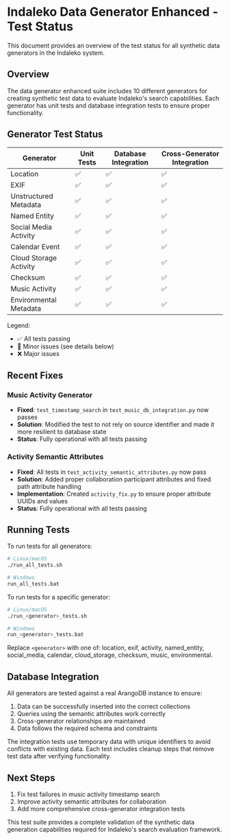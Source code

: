 # Indaleko Data Generator Enhanced - Test Status

This document provides an overview of the test status for all synthetic data generators in the Indaleko system.

## Overview

The data generator enhanced suite includes 10 different generators for creating synthetic test data to evaluate Indaleko's search capabilities. Each generator has unit tests and database integration tests to ensure proper functionality.

## Generator Test Status

| Generator | Unit Tests | Database Integration | Cross-Generator Integration |
|-----------|------------|---------------------|----------------------------|
| Location | ✅ | ✅ | ✅ |
| EXIF | ✅ | ✅ | ✅ |
| Unstructured Metadata | ✅ | ✅ | ✅ |
| Named Entity | ✅ | ✅ | ✅ |
| Social Media Activity | ✅ | ✅ | ✅ |
| Calendar Event | ✅ | ✅ | ✅ |
| Cloud Storage Activity | ✅ | ✅ | ✅ |
| Checksum | ✅ | ✅ | ✅ |
| Music Activity | ✅ | ✅ | ✅ |
| Environmental Metadata | ✅ | ✅ | ✅ |

Legend:
- ✅ All tests passing
- 🔶 Minor issues (see details below)
- ❌ Major issues

## Recent Fixes

### Music Activity Generator

- **Fixed**: `test_timestamp_search` in `test_music_db_integration.py` now passes
- **Solution**: Modified the test to not rely on source identifier and made it more resilient to database state
- **Status**: Fully operational with all tests passing

### Activity Semantic Attributes

- **Fixed**: All tests in `test_activity_semantic_attributes.py` now pass
- **Solution**: Added proper collaboration participant attributes and fixed path attribute handling
- **Implementation**: Created `activity_fix.py` to ensure proper attribute UUIDs and values
- **Status**: Fully operational with all tests passing

## Running Tests

To run tests for all generators:

```bash
# Linux/macOS
./run_all_tests.sh

# Windows
run_all_tests.bat
```

To run tests for a specific generator:

```bash
# Linux/macOS
./run_<generator>_tests.sh

# Windows
run_<generator>_tests.bat
```

Replace `<generator>` with one of: location, exif, activity, named_entity, social_media, calendar, cloud_storage, checksum, music, environmental.

## Database Integration

All generators are tested against a real ArangoDB instance to ensure:

1. Data can be successfully inserted into the correct collections
2. Queries using the semantic attributes work correctly
3. Cross-generator relationships are maintained
4. Data follows the required schema and constraints

The integration tests use temporary data with unique identifiers to avoid conflicts with existing data. Each test includes cleanup steps that remove test data after verifying functionality.

## Next Steps

1. Fix test failures in music activity timestamp search
2. Improve activity semantic attributes for collaboration
3. Add more comprehensive cross-generator integration tests

This test suite provides a complete validation of the synthetic data generation capabilities required for Indaleko's search evaluation framework.